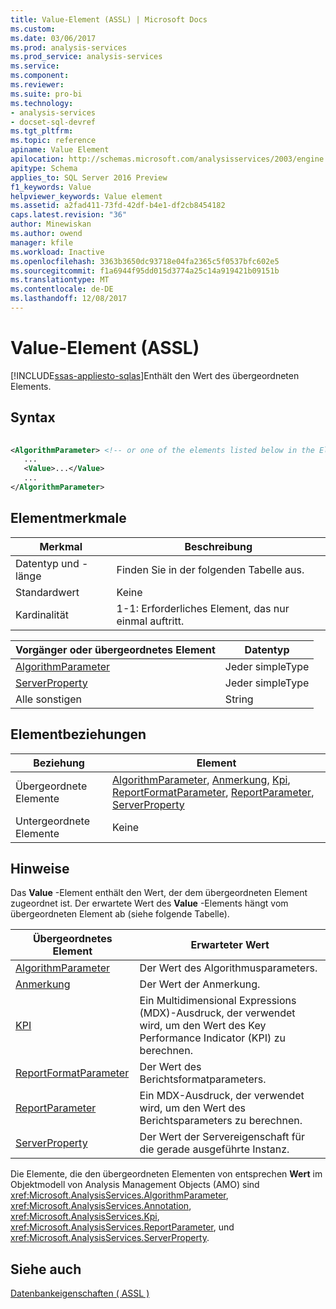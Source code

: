 ```yaml
---
title: Value-Element (ASSL) | Microsoft Docs
ms.custom: 
ms.date: 03/06/2017
ms.prod: analysis-services
ms.prod_service: analysis-services
ms.service: 
ms.component: 
ms.reviewer: 
ms.suite: pro-bi
ms.technology:
- analysis-services
- docset-sql-devref
ms.tgt_pltfrm: 
ms.topic: reference
apiname: Value Element
apilocation: http://schemas.microsoft.com/analysisservices/2003/engine
apitype: Schema
applies_to: SQL Server 2016 Preview
f1_keywords: Value
helpviewer_keywords: Value element
ms.assetid: a2fad411-73fd-42df-b4e1-df2cb8454182
caps.latest.revision: "36"
author: Minewiskan
ms.author: owend
manager: kfile
ms.workload: Inactive
ms.openlocfilehash: 3363b3650dc93718e04fa2365c5f0537bfc602e5
ms.sourcegitcommit: f1a6944f95dd015d3774a25c14a919421b09151b
ms.translationtype: MT
ms.contentlocale: de-DE
ms.lasthandoff: 12/08/2017
---
```

# <a name="value-element-assl"></a>Value-Element (ASSL)
[!INCLUDE[ssas-appliesto-sqlas](../../../includes/ssas-appliesto-sqlas.md)]Enthält den Wert des übergeordneten Elements.  
  
## <a name="syntax"></a>Syntax  
  
```xml  
  
<AlgorithmParameter> <!-- or one of the elements listed below in the Element Relationships table -->  
   ...  
   <Value>...</Value>  
   ...  
</AlgorithmParameter>  
```  
  
## <a name="element-characteristics"></a>Elementmerkmale  
  
|Merkmal|Beschreibung|  
|--------------------|-----------------|  
|Datentyp und -länge|Finden Sie in der folgenden Tabelle aus.|  
|Standardwert|Keine|  
|Kardinalität|1-1: Erforderliches Element, das nur einmal auftritt.|  
  
|Vorgänger oder übergeordnetes Element|Datentyp|  
|------------------------|---------------|  
|[AlgorithmParameter](../../../analysis-services/scripting/objects/algorithmparameter-element-assl.md)|Jeder simpleType|  
|[ServerProperty](../../../analysis-services/scripting/objects/serverproperty-element-assl.md)|Jeder simpleType|  
|Alle sonstigen|String|  
  
## <a name="element-relationships"></a>Elementbeziehungen  
  
|Beziehung|Element|  
|------------------|-------------|  
|Übergeordnete Elemente|[AlgorithmParameter](../../../analysis-services/scripting/objects/algorithmparameter-element-assl.md), [Anmerkung](../../../analysis-services/scripting/objects/annotation-element-assl.md), [Kpi](../../../analysis-services/scripting/objects/kpi-element-assl.md), [ReportFormatParameter](../../../analysis-services/scripting/objects/reportformatparameter-element-asl.md), [ReportParameter](../../../analysis-services/scripting/objects/reportparameter-element-assl.md), [ServerProperty](../../../analysis-services/scripting/objects/serverproperty-element-assl.md)|  
|Untergeordnete Elemente|Keine|  
  
## <a name="remarks"></a>Hinweise  
 Das **Value** -Element enthält den Wert, der dem übergeordneten Element zugeordnet ist. Der erwartete Wert des **Value** -Elements hängt vom übergeordneten Element ab (siehe folgende Tabelle).  
  
|Übergeordnetes Element|Erwarteter Wert|  
|--------------------|--------------------|  
|[AlgorithmParameter](../../../analysis-services/scripting/objects/algorithmparameter-element-assl.md)|Der Wert des Algorithmusparameters.|  
|[Anmerkung](../../../analysis-services/scripting/objects/annotation-element-assl.md)|Der Wert der Anmerkung.|  
|[KPI](../../../analysis-services/scripting/objects/kpi-element-assl.md)|Ein Multidimensional Expressions (MDX)-Ausdruck, der verwendet wird, um den Wert des Key Performance Indicator (KPI) zu berechnen.|  
|[ReportFormatParameter](../../../analysis-services/scripting/objects/reportformatparameter-element-asl.md)|Der Wert des Berichtsformatparameters.|  
|[ReportParameter](../../../analysis-services/scripting/objects/reportparameter-element-assl.md)|Ein MDX-Ausdruck, der verwendet wird, um den Wert des Berichtsparameters zu berechnen.|  
|[ServerProperty](../../../analysis-services/scripting/objects/serverproperty-element-assl.md)|Der Wert der Servereigenschaft für die gerade ausgeführte Instanz.|  
  
 Die Elemente, die den übergeordneten Elementen von entsprechen **Wert** im Objektmodell von Analysis Management Objects (AMO) sind <xref:Microsoft.AnalysisServices.AlgorithmParameter>, <xref:Microsoft.AnalysisServices.Annotation>, <xref:Microsoft.AnalysisServices.Kpi>, <xref:Microsoft.AnalysisServices.ReportParameter>, und <xref:Microsoft.AnalysisServices.ServerProperty>.  
  
## <a name="see-also"></a>Siehe auch  
 [Datenbankeigenschaften &#40; ASSL &#41;](../../../analysis-services/scripting/properties/properties-assl.md)  
  
  
